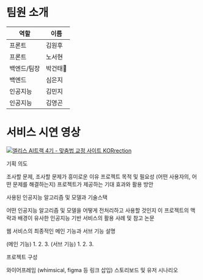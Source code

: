 # 팀원 소개

| 역할 | 이름 |
| --- | --- |
| 프론트 | 김원후 |
| 프론트 | 노서현 |
| 백엔드/팀장 | 박건태👑 |
| 백엔드 | 심은지 |
| 인공지능 | 김민지 |
| 인공지능 | 김영곤 |

# 서비스 시연 영상

[![엘리스 AI트랙 4기 - 맞춤법 교정 사이트 KORrection](http://img.youtube.com/vi/ClMCHVtFSps/0.jpg)](https://www.youtube.com/watch?v=ClMCHVtFSps)

기획 의도


조사할 문제, 조사할 문제가 흥미로운 이유
프로젝트 목적 및 필요성 (어떤 사용자의, 어떤 문제를 해결하는지)
프로젝트가 제공하는 기대 효과와 활용 방안


사용된 인공지능 알고리즘 및 모델과 기술스택


어떤 인공지능 알고리즘 및 모델을 어떻게 전처리하고 사용할 것인지
이 프로젝트의 맥락과 배경이 유사한 인공지능 기반 서비스의 활용 사례 및 참고 논문


웹 서비스의 최종적인 메인 기능과 서브 기능 설명

(메인 기능)
1.
2.
3.
(서브 기능)
1.
2.
3.

프로젝트 구성


와이어프레임 (whimsical, figma 등 링크 삽입)
스토리보드 및 유저 시나리오

